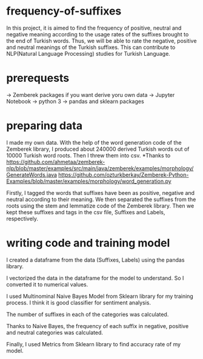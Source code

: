 # frequency-of-suffixes
In this project, it is aimed to find the frequency of positive, neutral and negative meaning according to the usage rates of the suffixes brought to the end of Turkish words. Thus, we will be able to rate the negative, positive and neutral meanings of the Turkish suffixes. This can contribute to NLP(Natural Language Processing) studies for Turkish Language.
# prerequests
-> Zemberek packages if you want derive yoru own data
-> Jupyter Notebook
-> python 3
-> pandas and sklearn packages
# preparing data
I made my own data. With the help of the word generation code of the Zemberek library, I produced about 240000 derived Turkish words out of 10000 Turkish word roots. Then I threw them into csv.
*Thanks to
https://github.com/ahmetaa/zemberek-nlp/blob/master/examples/src/main/java/zemberek/examples/morphology/GenerateWords.java
https://github.com/ozturkberkay/Zemberek-Python-Examples/blob/master/examples/morphology/word_generation.py

Firstly, I tagged the words that suffixes have been as positive, negative and neutral according to their meaning. We then separated the suffixes from the roots using the stem and lemmatize code of the Zemberek library. Then we kept these suffixes and tags in the csv file, Suffixes and Labels, respectively.
# writing code and training model
I created a dataframe from the data (Suffixes, Labels) using the pandas library.

I vectorized the data in the dataframe for the model to understand. So I converted it to numerical values.

I used Multinominal Naive Bayes Model from Sklearn library for my training process. I think it is good classifier for sentiment analysis.

The number of suffixes in each of the categories was calculated.

Thanks to Naive Bayes, the frequency of each suffix in negative, positive and neutral categories was calculated.

Finally, I used Metrics from Sklearn library to find accuracy rate of my model.
